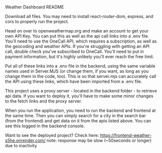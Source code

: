 Weather Dashboard README

Download all files. You may need to install react-router-dom, express, and cors to properly run the project.

Head on over to openweathermap.org and make an account to get your own API Key. You can put this as well as the api call links into a .env file.
You'll need to use the OneCall API, which requires a subscription, as well as the geocoding and weather APIs. 
If you're struggling with getting an API call, double check you've subscribed to OneCall. You'll need to put in payment information, but it's highly unlikely you'll ever reach the free limit. 

Put all of these links into a .env file in the backend, using the same variable names used in Server.MJS (or change them, if you want, as long as you change them in the code, too). This is so that server.mjs can accurately call the API using these links, which have been imported from a .env file.

This project uses a proxy server - located in the backend folder - to retrieve api data. If you want to deploy it, you'll have to make some minor changes to the fetch links and the proxy server.

When you run the application, you need to run the backend and frontend at the same time. Then you can simply search for a city in the search bar (from the frontend) and get data on it from the apis listed above. You can see this logged in the backend console. 

Want to see the deployed project? Check here: https://frontend-weather-s5he.onrender.com/
note: response may be slow (~50seconds or longer) due to inactivity 
